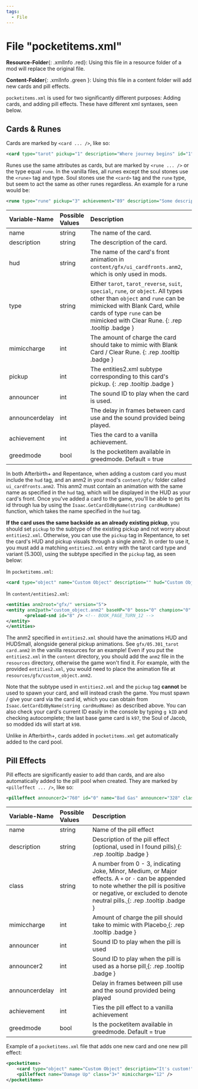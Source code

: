 ```yaml
---
tags:
  - File
---
```

# File "pocketitems.xml"

**Resource-Folder**{: .xmlInfo .red}: Using this file in a resource folder of a mod will replace the original file.

**Content-Folder**{: .xmlInfo .green }: Using this file in a content folder will add new cards and pill effects.

`pocketitems.xml` is used for two significantly different purposes: Adding cards, and adding pill effects. These have different xml syntaxes, seen below.

## Cards & Runes

Cards are marked by `<card ... />`, like so:


```xml
<card type="tarot" pickup="1" description="Where journey begins" id="1" name="0 - The Fool" announcer="375" announcerdelay="60" mimiccharge="2" />
```
Runes use the same attributes as cards, but are marked by `<rune ... />` or the type equal `rune`. In the vanilla files, all runes except the soul stones use the `<rune>` tag and type. Soul stones use the `<card>` tag and the `rune` type, but seem to act the same as other runes regardless. An example for a rune would be:
```xml
<rune type="rune" pickup="3" achievement="89" description="Some description" id="32" name="Some Rune" announcer="341" mimiccharge="2" />
```


| Variable-Name | Possible Values | Description |
|:--|:--|:--|
|name|string|The name of the card.|
|description|string|The description of the card.|
|hud|string|The name of the card's front animation in `content/gfx/ui_cardfronts.anm2`, which is only used in mods.|
|type|string|Either `tarot`, `tarot_reverse`, `suit`, `special`, `rune`, or `object`. All types other than `object` and `rune` can be mimicked with Blank Card, while cards of type `rune` can be mimicked with Clear Rune. [ ](#){: .rep .tooltip .badge }|
|mimiccharge|int|The amount of charge the card should take to mimic with Blank Card / Clear Rune. [ ](#){: .rep .tooltip .badge }|
|pickup|int|The entities2.xml subtype corresponding to this card's pickup. [ ](#){: .rep .tooltip .badge }|
|announcer|int|The sound ID to play when the card is used.|
|announcerdelay|int|The delay in frames between card use and the sound provided being played.|
|achievement|int|Ties the card to a vanilla achievement.|
|greedmode|bool|Is the pocketitem available in greedmode. Default = true|

In both Afterbirth+ and Repentance, when adding a custom card you must include the `hud` tag, and an anm2 in your mod's `content/gfx/` folder called `ui_cardfronts.anm2`. This anm2 must contain an animation with the same name as specified in the `hud` tag, which will be displayed in the HUD as your card's front. Once you've added a card to the game, you'll be able to get its id through lua by using the `Isaac.GetCardIdByName(string cardHudName)` function, which takes the name specified in the `hud` tag.

**If the card uses the same backside as an already existing pickup**, you should set `pickup` to the subtype of the existing pickup and not worry about `entities2.xml`. Otherwise, you can use the `pickup` tag in Repentance, to set the card's HUD and pickup visuals through a single anm2. In order to use it, you must add a matching `entities2.xml` entry with the tarot card type and variant (5.300), using the subtype specified in the `pickup` tag, as seen below:


In `pocketitems.xml`:
```xml
<card type="object" name="Custom Object" description="" hud="Custom Object" pickup="160"/>
```


In `content/entities2.xml`:
```xml
<entities anm2root="gfx/" version="5">
<entity anm2path="custom_object.anm2" baseHP="0" boss="0" champion="0" collisionDamage="0" collisionMass="3" collisionRadius="12" friction="1" id="5" name="Custom Object" numGridCollisionPoints="24" shadowSize="16" stageHP="0" variant="300" subtype="160">
	   <preload-snd id="8" /> <!-- BOOK_PAGE_TURN_12 -->
</entity>
</entities>
```


The anm2 specified in `entities2.xml` should have the animations HUD and HUDSmall, alongside general pickup animations. See `gfx/05.301_tarot card.anm2` in the vanilla resources for an example! Even if you put the `entities2.xml` in the `content` directory, you should add the `anm2` file in the `resources` directory, otherwise the game won't find it. For example, with the provided `entities2.xml`, you would need to place the animation file at `resources/gfx/custom_object.anm2`.

Note that the subtype used in `entities2.xml` and the `pickup` tag **cannot** be used to spawn your card, and will instead crash the game. You must spawn / give your card via the card id, which you can obtain from `Isaac.GetCardIdByName(string cardHudName)` as described above. You can also check your card's current ID easily in the console by typing `g kID` and checking autocomplete; the last base game card is `k97`, the Soul of Jacob, so modded ids will start at `k98`.

Unlike in Afterbirth+, cards added in `pocketitems.xml` get automatically added to the card pool.

## Pill Effects

Pill effects are significantly easier to add than cards, and are also automatically added to the pill pool when created. They are marked by `<pilleffect ... />`, like so:

```xml
<pilleffect announcer2="760" id="0" name="Bad Gas" announcer="328" class="1+" mimiccharge="1" />
```


| Variable-Name | Possible Values | Description |
|:--|:--|:--|
|name|string|Name of the pill effect|
|description|string|Description of the pill effect (optional, used in I found pills)[ ](#){: .rep .tooltip .badge }|
|class|string|A number from 0 - 3, indicating Joke, Minor, Medium, or Major effects. A `+` or `-` can be appended to note whether the pill is positive or negative, or excluded to denote neutral pills.[ ](#){: .rep .tooltip .badge }|
|mimiccharge|int|Amount of charge the pill should take to mimic with Placebo[ ](#){: .rep .tooltip .badge }|
|announcer|int|Sound ID to play when the pill is used|
|announcer2|int|Sound ID to play when the pill is used as a horse pill[ ](#){: .rep .tooltip .badge }|
|announcerdelay|int|Delay in frames between pill use and the sound provided being played|
|achievement|int|Ties the pill effect to a vanilla achievement|
|greedmode|bool|Is the pocketitem available in greedmode. Default = true|


Example of a `pocketitems.xml` file that adds one new card and one new pill effect:

```xml
<pocketitems>
    <card type="object" name="Custom Object" description="It's custom!" hud="Custom Object" pickup="160"/>
    <pilleffect name="Damage Up" class="3+" mimiccharge="12" />
</pocketitems>
```
